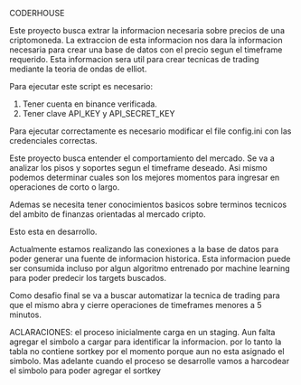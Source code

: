 CODERHOUSE

Este proyecto busca extrar la informacion necesaria sobre precios de una criptomoneda.
La extraccion de esta informacion nos dara la informacion necesaria para crear una base de datos con el precio
segun el timeframe requerido.
Esta informacion sera util para crear tecnicas de trading mediante la teoria de ondas de elliot.

Para ejecutar este script es necesario:
1. Tener cuenta en binance verificada.
2. Tener clave API_KEY y API_SECRET_KEY

Para ejecutar correctamente es necesario modificar el file config.ini con las credenciales correctas.

Este proyecto busca entender el comportamiento del mercado. Se va a analizar los pisos y soportes segun el timeframe deseado.
Asi mismo podemos determinar cuales son los mejores momentos para ingresar en operaciones de corto o largo.

Ademas se necesita tener conocimientos basicos sobre terminos tecnicos del ambito de finanzas orientadas al mercado cripto.

Esto esta en desarrollo.

Actualmente estamos realizando las conexiones a la base de datos para poder generar una fuente de informacion historica.
Esta informacion puede ser consumida incluso por algun algoritmo entrenado por machine learning para poder predecir los targets buscados.

Como desafio final se va a buscar automatizar la tecnica de trading para que el mismo abra y cierre operaciones de timeframes menores a 5 minutos.

ACLARACIONES:
el proceso inicialmente carga en un staging. Aun falta agregar el simbolo a cargar para identificar la informacion.
por lo tanto la tabla no contiene sortkey por el momento porque aun no esta asignado el simbolo.
Mas adelante cuando el proceso se desarrolle vamos a harcodear el simbolo para poder agregar el sortkey
